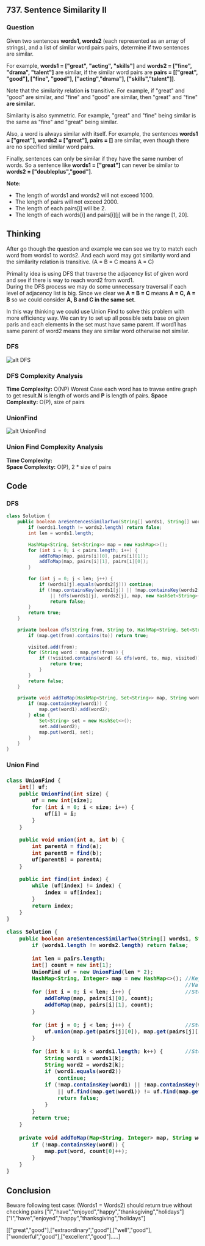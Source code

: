 <h2>737. Sentence Similarity II</h2>
<h3>Question</h3>

Given two sentences **words1, words2** (each represented as an array of strings), and a list of similar word pairs pairs, determine if two sentences are similar.

For example, **words1 = ["great", "acting", "skills"]** and **words2 = ["fine", "drama", "talent"]** are similar,   if the similar word pairs are **pairs = [["great", "good"], ["fine", "good"], ["acting","drama"], ["skills","talent"]]**.

Note that the similarity relation **is** transitive. For example, if "great" and "good" are similar, and "fine" and "good" are similar, then "great" and "fine" **are similar**.

Similarity is also symmetric. For example, "great" and "fine" being similar is the same as "fine" and "great" being similar.

Also, a word is always similar with itself. For example, the sentences **words1 = ["great"], words2 = ["great"], pairs = []** are similar, even though there are no specified similar word pairs.

Finally, sentences can only be similar if they have the same number of words. So a sentence like **words1 = ["great"]** can never be similar to **words2 = ["doubleplus","good"]**.

**Note:**

* The length of words1 and words2 will not exceed 1000.
* The length of pairs will not exceed 2000.
* The length of each pairs[i] will be 2.
* The length of each words[i] and pairs[i][j] will be in the range [1, 20].

<h2>Thinking</h2>

After go though the question and example we can see we try to match each word from words1 to words2. And each word may got similartiy word and the similarity relation is transitive. (A = B = C means A = C)  

Primality idea is using DFS that traverse the adjacency list of given word and see if there is way to reach word2 from word1.  
During the DFS process we may do some unnecessary traversal if each level of adjacency list is big.  Since we clear we **A = B = C** means **A = C, A = B** so we could consider **A, B and C in the same set**.  

In this way thinking we could use Union Find to solve this problem with more efficiency way.  We can try to set up all possible sets base on given paris and each elements in the set must have same parent. If word1 has same parent of word2 means they are similar word otherwise not similar.  

<h3>DFS</h3>

![alt DFS](https://github.com/junj0619/CodeLab/blob/master/src/CS1802/Images/LC737_DFS.JPG "DFS")


<h3>DFS Complexity Analysis</h3>

**Time Complexity:**  O(NP) Worest Case each word has to travse entire graph to get result.**N** is length of words and **P** is length of pairs.
**Space Complexity:** O(P), size of pairs

<h3>UnionFind</h3>

![alt UnionFind](https://github.com/junj0619/CodeLab/blob/master/src/CS1802/Images/SentenceSimilarityII.JPG "UnionFind")

<h3>Union Find Complexity Analysis</h3>

**Time Complexity:**  
**Space Complexity:** O(P), 2 * size of pairs

<h2>Code</h2>

<h3>DFS</h3>

```java
class Solution {
    public boolean areSentencesSimilarTwo(String[] words1, String[] words2, String[][] pairs) {
        if (words1.length != words2.length) return false;
        int len = words1.length;
        
        HashMap<String, Set<String>> map = new HashMap<>();
        for (int i = 0; i < pairs.length; i++) {
            addToMap(map, pairs[i][0], pairs[i][1]);
            addToMap(map, pairs[i][1], pairs[i][0]);
        }
        
        for (int j = 0; j < len; j++) {            
            if (words1[j].equals(words2[j])) continue;            
            if (!map.containsKey(words1[j]) || !map.containsKey(words2[j]) 
                || !dfs(words1[j], words2[j], map, new HashSet<String>())) 
                return false;            
        }
        return true;
    }
    
    private boolean dfs(String from, String to, HashMap<String, Set<String>> map, HashSet<String> visited) {
        if (map.get(from).contains(to)) return true;
        
        visited.add(from);        
        for (String word : map.get(from)) {        
            if (!visited.contains(word) && dfs(word, to, map, visited)) {
                return true;
            }
        }
        return false;
    }
    
    private void addToMap(HashMap<String, Set<String>> map, String word1, String word2) {
        if (map.containsKey(word1)) {
            map.get(word1).add(word2);
        } else {
            Set<String> set = new HashSet<>();
            set.add(word2);
            map.put(word1, set);
        }
    }        
}
```
<h3>Union Find<h3>

```java
class UnionFind {
    int[] uf;
    public UnionFind(int size) {
        uf = new int[size];
        for (int i = 0; i < size; i++) {
            uf[i] = i;
        }
    }

    public void union(int a, int b) {
        int parentA = find(a);
        int parentB = find(b);
        uf[parentB] = parentA;
    }

    public int find(int index) {
        while (uf[index] != index) {
            index = uf[index];
        }
        return index;
    }
} 
```

```java
class Solution {    
    public boolean areSentencesSimilarTwo(String[] words1, String[] words2, String[][] pairs) {
        if (words1.length != words2.length) return false;
        
        int len = pairs.length;        
        int[] count = new int[1];
        UnionFind uf = new UnionFind(len * 2);
        HashMap<String, Integer> map = new HashMap<>(); //Key: word in pairs, 
                                                        //Val: unique index for UnionFind           
        for (int i = 0; i < len; i++) {                 //Step 1: Prepare UnionFind
            addToMap(map, pairs[i][0], count);
            addToMap(map, pairs[i][1], count);
        }
        
        for (int j = 0; j < len; j++) {                 //Step 2: Union Pairs
            uf.union(map.get(pairs[j][0]), map.get(pairs[j][1]));
        }
        
        for (int k = 0; k < words1.length; k++) {       //Step 3: Find Parent and Compare 
            String word1 = words1[k];
            String word2 = words2[k];
            if (word1.equals(word2))
                continue;
            if (!map.containsKey(word1) || !map.containsKey(word2) 
                || uf.find(map.get(word1)) != uf.find(map.get(word2))){
                return false;
            }                        
        }
        return true;        
    }
    
    private void addToMap(Map<String, Integer> map, String word, int[] count) {
        if (!map.containsKey(word)) {
            map.put(word, count[0]++);
        }
    }      
}
```


<h2>Conclusion</h2>

Beware following test case: (Words1 = Words2) should return true without checking pairs
["I","have","enjoyed","happy","thanksgiving","holidays"]  
["I","have","enjoyed","happy","thanksgiving","holidays"] 

[["great","good"],["extraordinary","good"],["well","good"],["wonderful","good"],["excellent","good"].....]

